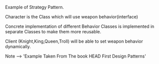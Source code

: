 Example of Strategy Pattern.

Character is the Class which will use weapon behavior(interface)

Concrete implementation of different Behavior Classes is implemented in separate Classes
to make them more reusable.

Client (Knight,King,Queen,Troll) will be able to set weapon behavior dynamically.

Note --> 'Example Taken From The book HEAD First Design Patterns'
